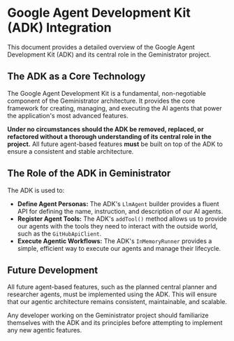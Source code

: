 # Google Agent Development Kit (ADK) Integration

This document provides a detailed overview of the Google Agent Development Kit (ADK) and its central role in the Geministrator project.

## The ADK as a Core Technology

The Google Agent Development Kit is a fundamental, non-negotiable component of the Geministrator architecture. It provides the core framework for creating, managing, and executing the AI agents that power the application's most advanced features.

**Under no circumstances should the ADK be removed, replaced, or refactored without a thorough understanding of its central role in the project.** All future agent-based features **must** be built on top of the ADK to ensure a consistent and stable architecture.

## The Role of the ADK in Geministrator

The ADK is used to:

-   **Define Agent Personas:** The ADK's `LlmAgent` builder provides a fluent API for defining the name, instruction, and description of our AI agents.
-   **Register Agent Tools:** The ADK's `addTool()` method allows us to provide our agents with the tools they need to interact with the outside world, such as the `GitHubApiClient`.
-   **Execute Agentic Workflows:** The ADK's `InMemoryRunner` provides a simple, efficient way to execute our agents and manage their lifecycle.

## Future Development

All future agent-based features, such as the planned central planner and researcher agents, must be implemented using the ADK. This will ensure that our agentic architecture remains consistent, maintainable, and scalable.

Any developer working on the Geministrator project should familiarize themselves with the ADK and its principles before attempting to implement any new agentic features.
